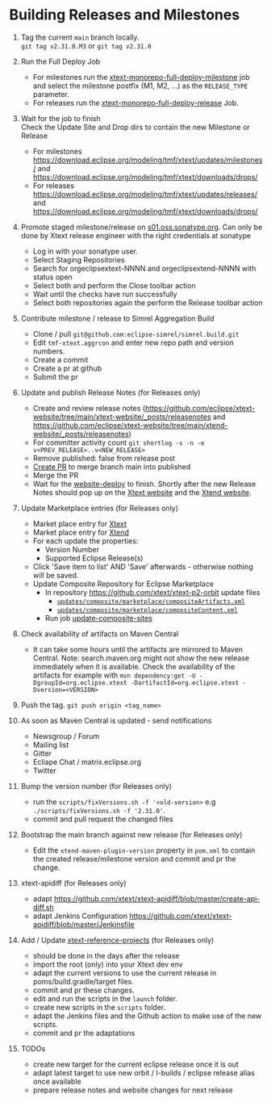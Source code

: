 
# Building Releases and Milestones

1. Tag the current `main` branch locally.  
`git tag v2.31.0.M3` or `git tag v2.31.0`

1. Run the Full Deploy Job
   * For milestones run the [xtext-monorepo-full-deploy-milestone](https://ci.eclipse.org/xtext/job/xtext-monorepo-full-deploy-milestone/) job and select the milestone postfix (M1, M2, ...) as the `RELEASE_TYPE` parameter.
   * For releases run the [xtext-monorepo-full-deploy-release](https://ci.eclipse.org/xtext/job/xtext-monorepo-full-deploy-release/) Job.

1. Wait for the job to finish  
Check the Update Site and Drop dirs to contain the new Milestone or Release
   * For milestones https://download.eclipse.org/modeling/tmf/xtext/updates/milestones/ and https://download.eclipse.org/modeling/tmf/xtext/downloads/drops/
   * For releases https://download.eclipse.org/modeling/tmf/xtext/updates/releases/ and https://download.eclipse.org/modeling/tmf/xtext/downloads/drops/

1. Promote staged milestone/release on [s01.oss.sonatype.org](https://s01.oss.sonatype.org/). Can only be done by Xtext release engineer with the right credentials at sonatype
   * Log in with your sonatype user.
   * Select Staging Repositories
   * Search for orgeclipsextext-NNNN and orgeclipsextend-NNNN with status open
   * Select both and perform the Close toolbar action
   * Wait until the checks have run successfully
   * Select both repositories again the perform the Release toolbar action

1. Contribute milestone / release to Simrel Aggregation Build
    * Clone / pull `git@github.com:eclipse-simrel/simrel.build.git`
    * Edit `tmf-xtext.aggrcon` and enter new repo path and version numbers.
    * Create a commit
    * Create a pr at github
    * Submit the pr

1. Update and publish Release Notes (for Releases only)
   * Create and review release notes (https://github.com/eclipse/xtext-website/tree/main/xtext-website/_posts/releasenotes and https://github.com/eclipse/xtext-website/tree/main/xtend-website/_posts/releasenotes)
   * For committer activity count `git shortlog -s -n -e v<PREV_RELEASE>..v<NEW_RELEASE>`
   * Remove published: false from release post
   * [Create PR](https://github.com/eclipse/xtext-website/compare/published...main?expand=1) to merge branch main into published
   * Merge the PR
   * Wait for the [website-deploy](https://ci.eclipse.org/xtext/job/releng/job/website-deploy/) to finish. Shortly after the new Release Notes should pop up on the [Xtext website](https://www.eclipse.org/Xtext/download.html) and the [Xtend website](https://www.eclipse.org/xtend/download.html).

1. Update Marketplace entries (for Releases only)
   * Market place entry for [Xtext](https://marketplace.eclipse.org/content/eclipse-xtext/edit)
   * Market place entry for [Xtend](https://marketplace.eclipse.org/content/eclipse-xtend/edit)
   * For each update the properties:
     * Version Number
     * Supported Eclipse Release(s)
   * Click 'Save item to list' AND 'Save' afterwards - otherwise nothing will be saved.
   * Update Composite Repository for Eclipse Marketplace
     * In repository https://github.com/xtext/xtext-p2-orbit update files
       * [`updates/composite/marketplace/compositeArtifacts.xml`](https://github.com/xtext/xtext-p2-orbit/blob/master/updates/composite/marketplace/compositeArtifacts.xml)
       * [`updates/composite/marketplace/compositeContent.xml`](https://github.com/xtext/xtext-p2-orbit/blob/master/updates/composite/marketplace/compositeContent.xml)
     * Run job [update-composite-sites](https://ci.eclipse.org/xtext/job/releng/job/update-composite-sites/)  

1. Check availability of artifacts on Maven Central
   * It can take some hours until the artifacts are mirrored to Maven Central. Note: search.maven.org might not show the new release immediately when it is available. Check the availability of the artifacts for example with `mvn dependency:get -U -DgroupId=org.eclipse.xtext -DartifactId=org.eclipse.xtext -Dversion=<VERSION>`

1. Push the tag. `git push origin <tag_name>`

1. As soon as Maven Central is updated - send notifications
   * Newsgroup / Forum
   * Mailing list
   * Gitter
   * Ecliape Chat / matrix.eclipse.org
   * Twitter

1. Bump the version number (for Releases only)
   * run the `scripts/fixVersions.sh -f '<old-version>` e.g ` ./scripts/fixVersions.sh -f '2.31.0'`.
   * commit and pull request the changed files

1. Bootstrap the main branch against new release (for Releases only)
   * Edit the `xtend-maven-plugin-version` property in  `pom.xml` to contain the created release/milestone version and commit and pr the change.

1. xtext-apidiff (for Releases only)
   * adapt https://github.com/xtext/xtext-apidiff/blob/master/create-api-diff.sh
   * adapt Jenkins Configuration https://github.com/xtext/xtext-apidiff/blob/master/Jenkinsfile

1. Add / Update [xtext-reference-projects](https://github.com/xtext/xtext-reference-projects/) (for Releases only)
   * should be done in the days after the release
   * import the root (only) into your Xtext dev env
   * adapt the current versions to use the current release in poms/build.gradle/target files.
   * commit and pr these changes.
   * edit and run the scripts in the `launch` folder.
   * create new scripts in the `scripts` folder.
   * adapt the Jenkins files and the Github action to make use of the new scripts.
   * commit and pr the adaptations

1. TODOs
   * create new target for the current eclipse release once it is out
   * adapt latest target to use new orbit / I-builds / eclipse release alias once available
   * prepare release notes and website changes for next release
